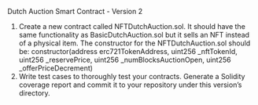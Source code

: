 Dutch Auction Smart Contract - Version 2

1. Create a new contract called NFTDutchAuction.sol. It should have the same functionality as BasicDutchAuction.sol but it sells an NFT instead of a physical item. The constructor for the NFTDutchAuction.sol should be: constructor(address erc721TokenAddress, uint256 _nftTokenId, uint256 _reservePrice, uint256 _numBlocksAuctionOpen, uint256 _offerPriceDecrement)
2. Write test cases to thoroughly test your contracts. Generate a Solidity coverage report and commit it to your repository under this version’s directory.
